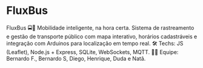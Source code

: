 # FluxBus
FluxBus 🚍💨  Mobilidade inteligente, na hora certa.  Sistema de rastreamento e gestão de transporte público com mapa interativo, horários cadastráveis e integração com Arduinos para localização em tempo real.  🛠️ Techs: JS (Leaflet), Node.js + Express, SQLite, WebSockets, MQTT. 👨‍💻 Equipe: Bernardo F., Bernardo S, Diego, Henrique, Duda e Natã.
